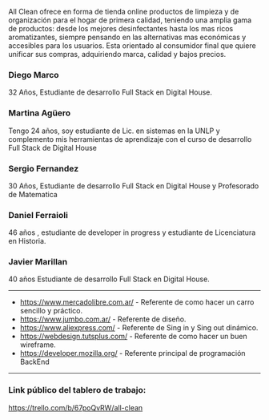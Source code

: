 All Clean ofrece en forma de tienda online productos de limpieza y de organización para el hogar de primera calidad, teniendo una amplia gama de productos: desde los mejores desinfectantes hasta los mas ricos aromatizantes, siempre pensando en las alternativas mas económicas y accesibles para los usuarios. Esta orientado al consumidor final que quiere unificar sus compras, adquiriendo marca, calidad y bajos precios.

### Diego Marco

32 Años, Estudiante de desarrollo Full Stack en Digital House.

### Martina Agüero

Tengo 24 años, soy estudiante de Lic. en sistemas en la UNLP y complemento mis herramientas de aprendizaje con el curso de desarrollo Full Stack de Digital House

### Sergio Fernandez
30 Años, Estudiante de desarrollo Full Stack en Digital House y Profesorado de Matematica

### Daniel Ferraioli
46 años , estudiante de  developer in progress y estudiante de Licenciatura en Historia.

### Javier Marillan
40 años Estudiante de desarrollo Full Stack en Digital House.

***

- https://www.mercadolibre.com.ar/ - Referente de como hacer un carro sencillo y práctico.
- https://www.jumbo.com.ar/ - Referente de diseño.
- https://www.aliexpress.com/ - Referente de Sing in y Sing out dinámico.
- https://webdesign.tutsplus.com/ - Referente de como hacer un buen wireframe.
- https://developer.mozilla.org/ - Referente principal de programación BackEnd

***
### Link público del tablero de trabajo:
https://trello.com/b/67poQvRW/all-clean